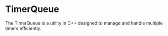 # TimerQueue
The TimerQueue is a utility in C++ designed to manage and handle multiple timers efficiently.
